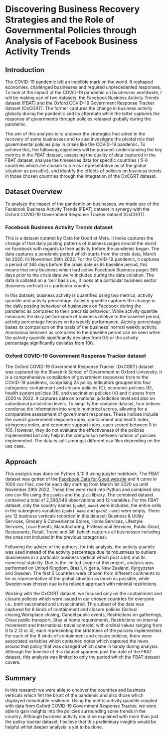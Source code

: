# Discovering Business Recovery Strategies and the Role of Governmental Policies through Analysis of Facebook Business Activity Trends

## Introduction

The COVID-19 pandemic left an indelible mark on the world. It reshaped economies, challenged
businesses and required unprecedented responses. To look at the impact of the COVID-19 pandemic
on businesses worldwide, I will be making use of two datasets; the Facebook Business Activity
Trends dataset (FBAT) and the Oxford COVID-19 Government Response Tracker dataset
(OxCGRT). The former captures the change in business activity globally during the pandemic
and its aftermath while the latter captures the response of governments through policies released
globally during the pandemic. 

The aim of this analysis is to uncover the strategies that aided in
the recovery of some businesses and to also investigate the pivotal role that governmental policies
play in crises like the COVID-19 pandemic. To achieve this, the following objectives will be pursued: understanding the key metrics in the
FBAT dataset, assessing the quality of data captured in the FBAT dataset, analyse the timeseries
data for specific countries ( 5-6 countries which are chosen to b e as r epresentative as of the global
situation as possible), and identify the effects of policies on business trends in those chosen countries
through the integration of the OxCGRT dataset.

## Dataset Overview
To analyze the impact of the pandemic on businesses, we made use of the Facebook Business
Activity Trends (FBAT) dataset in synergy with the Oxford COVID-19 Government Response
Tracker dataset (OxCGRT).
### Facebook Business Activity Trends dataset
This is a dataset curated by Data for Good at Meta. It looks captures the change of that daily
posting patterns of business pages around the world on Facebook with regards to their activity
before the pandemic began. The data captures a pandemic period which starts from the crisis
data, March 1st 2020, till November 29th 2022. For the COVID-19 pandemic, it captures a period
of 365 days before the crisis date as its baseline period, this means that only business which had
active Facebook Business pages 365 days prior to the crisis date we’re included during the data
collation. The data is collated on a ’cell’ basis i.e., it looks at a particular business sector (business
vertical) in a particular country.

In this dataset, business activity is quantified using two metrics; activity quantile and activity
percentage. Activity quantile captures the change in the daily posting behaviour of businesses on
Facebook during the pandemic as compared to their precrisis behaviour. While activity quantile
measures the daily performance of business relative to the baseline period, activity percentage
focuses on its weekly performance. Activity percentage bases its comparison on the basis of the
business’ normal weekly activity. Anomalous behavior as compared to the baseline period can be
seen when the activity quantile significantly deviates from 0.5 or the activity percentage significantly
deviates from 100.
### Oxford COVID-19 Government Response Tracker dataset
The Oxford COVID-19 Government Response Tracker (OxCGRT) dataset was captured by the
Blavatnik School of Government at Oxford University. It is a comprehensive compilation of government
responses from to the COVID-19 pandemic, comprising 24 policy indicators grouped into
four categories: containment and closure policies (C), economic policies (E), health system policies
(H), and vaccination policies (V) and it spans from 2020 to 2022. It captures data on a national
jurisdiction level and also on subnational jurisdiction levels. To simplify the complex dataset,
four indices condense the information into single numerical scores, allowing for a comparative assessment
of government responses. These indices include the overall government response index,
containment and health index, stringency index, and economic support index, each scored between
0 to 100. However, they do not evaluate the effectiveness of the policies implemented but only help
in the comparison between nations of policies implemented. The data is split amongst different
csv files depending on the use case.

## Approach
This analysis was done on Python 3.10.9 using jupyter notebook. The FBAT dataset was gotten
of the [Facebook Data for Good website](https://dataforgood.facebook.com/dfg/tools/business-activity-trends) and it came in 1004 csv files, one for each day starting
from March 1st 2020 up until November 29th 2022. These files were read into Python and
combined into one csv file using the `pandas` and the `glob` library. The combined dataset contained
a total of 2,396,549 observations and 12 variables. For the FBAT dataset, only the country
names (`gadm0_name`) were included, the entire cells in the subregions variables (`gadm1_name`
and `gadm2_name`) were empty. There are 12 business verticals recorded in this dataset; Business
& Utility Services, Grocery & Convenience Stores, Home Services, Lifestyle Services, Local Events,
Manufacturing, Professional Services, Public Good, Restaurants, Retail, Travel and ’All’ (which
captures all businesses including the ones not included in the previous categories).


Following the advice of the authors, for this analysis, the activity quantile was used instead
of the activity percentage due its robustness to outliers (businesses in a particular business vertical
which post a lot) and its numerical stability. Due to the limited scope of this project, analysis was
performed on United Kingdom, Brazil, Nigeria, New Zealand, Kyrgyzstan and Sweden. The first
5 countries were chosen from different continents to be as representative of the global situation as
much as possible, while Sweden was chosen due to its relaxed approach with minimal restrictions.

Working with the OxCGRT dataset, we focused only on the containment and closure policies
which were issued in our chosen countries for everyone i.e., both vaccinated and unvaccinated.
This subset of the data was captured for 8 kinds of containment and closure polices (School
closing,Workplace closing, Cancel public events, Restrictions on gatherings, Close public transport,
Stay at home requirements, Restrictions on internal movement and International travel controls)
with ordinal values ranging from 0 to 2 (3 or 4), each representing the strictness of the policies
implemented. For each of the 8 kinds of containment and closure policies, there were associated
variables which contained notes which captured the news around that policy that was changed
which came in handy during analysis. Although the timeline of this dataset spanned past the date
of the FBAT dataset, this analysis was limited to only the period which the FBAT dataset covers.

## Summary
In this research we were able to uncover the countries and business verticals which felt the brunt
of the pandemic and also those which displayed remarkable resilence. Using the metric activity
quantile coupled with data from Oxford COVID-19 Government Response Tracker, we were able to
gain insights into the policies surrounding some trends in the country. Although business activity
could be explained with more than just the policy tracker dataset, I believe that this preliminary
insights would be helpful whilst deeper analysis is yet to be done.
